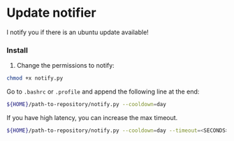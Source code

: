 # Update notifier
I notify you if there is an ubuntu update available!

### Install
1. Change the permissions to notify:
```bash
chmod +x notify.py
```
Go to `.bashrc` or `.profile` and append the following line at the end:
```bash
${HOME}/path-to-repository/notify.py --cooldown=day
```
If you have high latency, you can increase the max timeout.
```bash
${HOME}/path-to-repository/notify.py --cooldown=day --timeout=<SECONDS>
```
